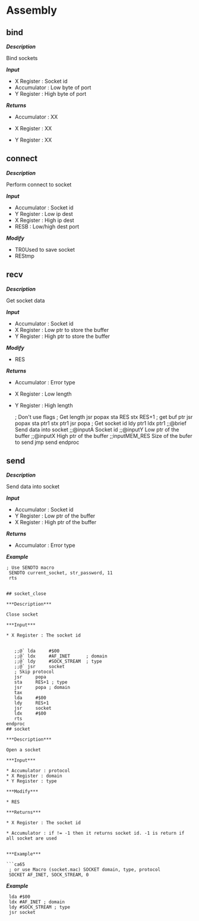 # Assembly

## bind

***Description***

Bind sockets

***Input***

* X Register : Socket id
* Accumulator : Low byte of port
* Y Register : High byte of port

***Returns***

* Accumulator : XX 

* X Register : XX 

* Y Register : XX 



## connect

***Description***

Perform connect to socket

***Input***

* Accumulator : Socket id
* Y Register : Low ip dest
* X Register : High ip dest
* RESB : Low/high dest port

***Modify***

* TR0Used to save socket
* REStmp


## recv

***Description***

Get socket data

***Input***

* Accumulator : Socket id
* X Register : Low ptr to store the buffer
* Y Register : High ptr to store the buffer

***Modify***

* RES

***Returns***

* Accumulator : Error type

* X Register : Low length

* Y Register : High length



   ; Don't use flags
   ; Get length
   jsr     popax
   sta     RES
   stx     RES+1
   ; get buf ptr
   jsr     popax
   sta     ptr1
   stx     ptr1
   jsr     popa ; Get socket id
   ldy     ptr1
   ldx     ptr1
   ;;@brief Send data into socket
   ;;@inputA Socket id
   ;;@inputY Low ptr of the buffer
   ;;@inputX High ptr of the buffer
   ;;inputMEM_RES Size of the bufer to send
   jmp     send
endproc
## send

***Description***

Send data into socket

***Input***

* Accumulator : Socket id
* Y Register : Low ptr of the buffer
* X Register : High ptr of the buffer

***Returns***

* Accumulator : Error type


***Example***

```ca65
; Use SENDTO macro
 SENDTO current_socket, str_password, 11
 rts


## socket_close

***Description***

Close socket

***Input***

* X Register : The socket id


   ;;@` lda     #$00
   ;;@` ldx     #AF_INET      ; domain
   ;;@` ldy     #SOCK_STREAM  ; type
   ;;@` jsr     socket
   ; Skip protocol
   jsr     popa
   sta     RES+1 ; type
   jsr     popa ; domain
   tax
   lda     #$00
   ldy     RES+1
   jsr     socket
   ldx     #$00
   rts
endproc
## socket

***Description***

Open a socket

***Input***

* Accumulator : protocol 
* X Register : domain 
* Y Register : type 

***Modify***

* RES

***Returns***

* X Register : The socket id

* Accumulator : if != -1 then it returns socket id. -1 is return if all socket are used


***Example***

```ca65
 ; or use Macro (socket.mac) SOCKET domain, type, protocol
 SOCKET AF_INET, SOCK_STREAM, 0
```


***Example***

```ca65
 lda #$00
 ldx #AF_INET ; domain
 ldy #SOCK_STREAM ; type
 jsr socket
```



